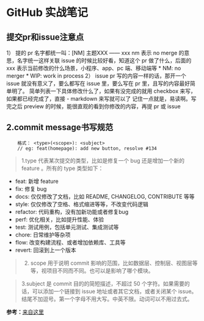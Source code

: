 # GitHub 实战笔记

## 提交pr和issue注意点
1） 提的 pr 名字都统一叫：[NM]  主题XXX —— xxx nm 表示 no merge 的意思，名字统一这样关联 issue 的时候比较好看，知道这个 pr 做了什么，后面的
   xxx 表示当前修改的什么场景，小程序、app、pc 端、移动端等
    * NM: no merger
    * WIP: work in process
2） issue pr 写的内容一样的话，那开一个 issue 就没有意义了，要么都写在 issue 里，要么写在 pr 里，且写的内容最好简单明了。
   简单列表一下具体修改什么了，如果有没完成的就用 checkbox 来写，如果都已经完成了，直接 - markdown 来写就可以了
   记住一点就是，易读啊。写完之后 preview 的时候，能很直观的看到你修改的内容，再提 pr 或 issue

## 2.commit message书写规范

        格式： <type>(<scope>): <subject>
        // eg: feat(homepage): add new button, resolve #134
> 1.type 代表某次提交的类型，比如是修复一个 bug 还是增加一个新的 feature 。所有的 type 类型如下：

* feat: 新增 feature
* fix: 修复 bug
* docs: 仅仅修改了文档，比如 README, CHANGELOG, CONTRIBUTE 等等
* style: 仅仅修改了空格、格式缩进等等，不改变代码逻辑
* refactor: 代码重构，没有加新功能或者修复bug
* perf: 优化相关，比如提升性能、体验
* test: 测试用例，包括单元测试、集成测试等
* chore: 日常维护等杂项
* flow: 改变构建流程、或者增加依赖库、工具等
* revert: 回滚到上一个版本

> 2. scope 用于说明 commit 影响的范围，比如数据层、控制层、视图层等等，视项目不同而不同。也可以是影响了哪个模块。

> 3.subject 是 commit 目的的简短描述，不超过 50 个字符。如果需要的话，可以添加一个链接到 issue 地址或者其它文档，或者关闭某个 issue。结尾不加逗号。第一个字母不用大写。中英不限。动词可以不用过去式。


**参考：**[来自这里](http://www.ruanyifeng.com/blog/2016/01/commit_message_change_log.html)
